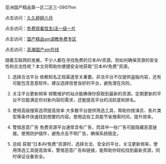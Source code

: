 亚洲国产精品第一区二区三-0907hm

点击访问：<a href="https://heiliaoe8ajia.pages.dev">久久婷婷六月</a>

点击访问：<a href="https://heiliaowzu4ur.pages.dev">免费观看性生i活一级一片</a>

点击访问：<a href="https://heiliaoe8ajia.pages.dev">国产精品sm调教免费专区</a>

点击访问：<a href="https://heiliaowt0d7p.pages.dev">高潮国产sm在线</a>

随着互联网的发展，不少人都在寻找免费的日本AV资源。但如何确保资源的安全性和合法性呢？本文将帮助你便捷安全地获取“日本AV免费”资源。

1. 选择合法平台
依赖知名正规渠道至关重要。非法平台不仅提供盗版内容，还有可能包含恶意软件。建议选择信誉良好的平台，避免潜在风险。

2. 关注平台更新频率
频繁维护的站点能确保你获取到最新的资源。定期更新的平台不仅能满足你对新内容的需求，还能提高平台的活跃度和排名。

3. 使用高级搜索选项提高效率
大多数平台提供筛选工具，帮助你按演员、影片类型等条件快速找到想要的内容。使用这些工具能节省搜索时间，提升效率。

4. 警惕恶意广告
免费资源平台通常含有广告，而其中一些广告可能隐藏恶意链接。使用防护插件，避免点击不明广告，确保系统稳定。

5. 总结
获取“日本AV免费”资源时，选择合法、安全的平台，关注更新频率，使用筛选工具提高效率，警惕恶意广告和链接，能帮助你轻松找到最新资源，同时保证设备安全。

<span style="display:none;">[Canonical link](https://github.com/hh54053/746051 ）</span>

